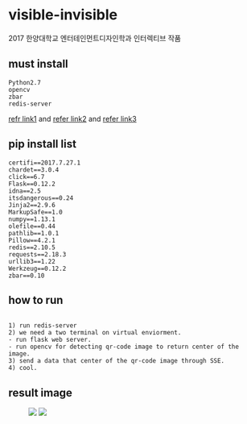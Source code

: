 # visible-invisible
2017 한양대학교 엔터테인먼트디자인학과 인터렉티브 작품

## must install
<pre><code>Python2.7
opencv
zbar
redis-server</pre></code>
[refr link1](https://github.com/zplab/zbar-py) and  [refer link2](https://sourceforge.net/p/zbar/discussion/664595/thread/875f2242/) and [refer link3](https://www.pyimagesearch.com/2015/06/15/install-opencv-3-0-and-python-2-7-on-osx/)

## pip install list
<pre><code>certifi==2017.7.27.1
chardet==3.0.4
click==6.7
Flask==0.12.2
idna==2.5
itsdangerous==0.24
Jinja2==2.9.6
MarkupSafe==1.0
numpy==1.13.1
olefile==0.44
pathlib==1.0.1
Pillow==4.2.1
redis==2.10.5
requests==2.18.3
urllib3==1.22
Werkzeug==0.12.2
zbar==0.10</code></pre>

## how to run
<pre><code>
1) run redis-server
2) we need a two terminal on virtual enviorment.
- run flask web server.
- run opencv for detecting qr-code image to return center of the image.
3) send a data that center of the qr-code image through SSE.
4) cool.
</pre></code>

## result image
<figure>
<img src="https://github.com/CodeMath/visible-invisible/tree/master/download/screencapture-127-0-0-1-5000-fin-1508513193141.png">
<img src="https://github.com/CodeMath/visible-invisible/tree/master/download/screencapture-127-0-0-1-5000-fin-1508567557016.png">

</figure>

